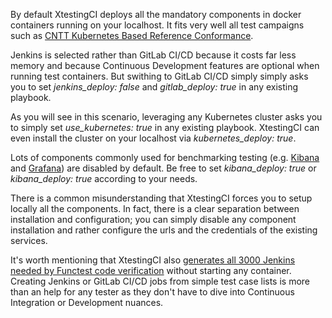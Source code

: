 By default XtestingCI deploys all the mandatory components in docker containers
running on your localhost. It fits very well all test campaigns such as
[CNTT Kubernetes Based Reference Conformance](https://www.katacoda.com/ollivier/courses/xtestingci/cnttrc2).

Jenkins is selected rather than GitLab CI/CD because it costs far less memory
and because Continuous Development features are optional when running test
containers. But swithing to GitLab CI/CD simply simply asks you to set
*jenkins_deploy: false* and *gitlab_deploy: true* in any existing playbook.

As you will see in this scenario, leveraging any Kubernetes cluster asks you to
simply set *use_kubernetes: true* in any existing playbook. XtestingCI can even
install the cluster on your localhost via *kubernetes_deploy: true*.

Lots of components commonly used for benchmarking testing (e.g.
[Kibana](https://www.elastic.co/fr/kibana) and [Grafana](https://grafana.com/))
are disabled by default. Be free to set *kibana_deploy: true* or
*kibana_deploy: true* according to your needs.

There is a common misunderstanding that XtestingCI forces you to setup locally
all the components. In fact, there is a clear separation between installation
and configuration; you can simply disable any component installation and
rather configure the urls and the credentials of the existing services.

It's worth mentioning that XtestingCI also
[generates all 3000 Jenkins needed by Functest code verification](https://github.com/collivier/ansible-role-xtesting/blob/master/tests/jjb.yml)
without starting any container. Creating Jenkins or GitLab CI/CD jobs from
simple test case lists is more than an help for any tester as they don't have
to dive into Continuous Integration or Development nuances.
